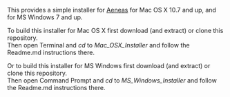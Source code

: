 This provides a simple installer for [Aeneas](https://github.com/readbeyond/aeneas) for Mac OS X 10.7 and up, and for MS Windows 7 and up.

To build this installer for Mac OS X first download (and extract) or clone this repository.  
Then open Terminal and _cd_ to _Mac\_OSX\_Installer_ and follow the Readme.md instructions there.

Or to build this installer for MS Windows first download (and extract) or clone this repository.  
Then open Command Prompt and _cd_ to _MS\_Windows\_Installer_ and follow the Readme.md instructions there.
